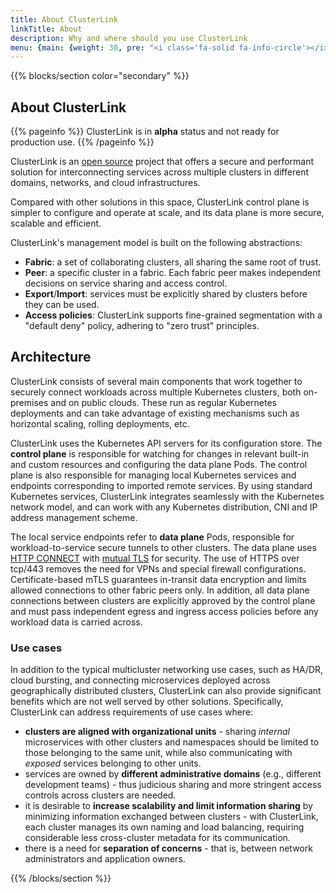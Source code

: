 ```yaml
---
title: About ClusterLink
linkTitle: About
description: Why and where should you use ClusterLink
menu: {main: {weight: 30, pre: "<i class='fa-solid fa-info-circle'></i>" }}
---
```


{{% blocks/section color="secondary" %}}

## About ClusterLink

{{% pageinfo %}}
ClusterLink is in **alpha** status and not ready for production use.
{{% /pageinfo %}}

ClusterLink is an [open source][] project that offers a secure and performant
 solution for interconnecting services across multiple clusters in
 different domains, networks, and cloud infrastructures.

 Compared with other solutions in this space, ClusterLink control plane is simpler
 to configure and operate at scale, and its data plane is more secure, scalable and
 efficient.

ClusterLink's management model is built on the following abstractions:

- **Fabric**: a set of collaborating clusters, all sharing the same root of trust.
- **Peer**: a specific cluster in a fabric. Each fabric peer makes independent
 decisions on service sharing and access control.
- **Export**/**Import**: services must be explicitly shared by clusters before
 they can be used.
- **Access policies**: ClusterLink supports fine-grained segmentation with a
 "default deny" policy, adhering to "zero trust" principles.

## Architecture

ClusterLink consists of several main components that work together to securely
 connect workloads across multiple Kubernetes clusters, both on-premises and on
 public clouds. These run as regular Kubernetes deployments and can take advantage
 of existing mechanisms such as horizontal scaling, rolling deployments, etc.

ClusterLink uses the Kubernetes API servers for its configuration store. The
 **control plane** is responsible for watching for changes in relevant built-in
 and custom resources and configuring the data plane Pods.
 The control plane is also responsible for managing local Kubernetes
 services and endpoints corresponding to imported remote services. By using
 standard Kubernetes services, ClusterLink integrates seamlessly with the Kubernetes
 network model, and can work with any Kubernetes distribution, CNI and IP address
 management scheme.

The local service endpoints refer to **data plane** Pods, responsible for
 workload-to-service secure tunnels to other clusters. The data plane uses
 [HTTP CONNECT][] with [mutual TLS][] for security.
 The use of HTTPS over tcp/443 removes the need for VPNs and special firewall
 configurations. Certificate-based mTLS guarantees in-transit data
 encryption and limits allowed connections to other fabric peers only. In addition,
 all data plane connections between clusters are explicitly approved by the
 control plane and must pass independent egress and ingress access policies
 before any workload data is carried across.

### Use cases

In addition to the typical multicluster networking use cases, such as
 HA/DR, cloud bursting, and connecting microservices deployed across
 geographically distributed clusters, ClusterLink can also provide
 significant benefits which are not well served by other solutions.
 Specifically, ClusterLink can address requirements of use cases where:

- **clusters are aligned with organizational units** - sharing *internal*
 microservices with other clusters and namespaces should be limited to those
 belonging to the same unit, while also communicating with *exposed* services
 belonging to other units.
- services are owned by **different administrative domains** (e.g., different
 development teams) - thus judicious sharing and more stringent access
 controls across clusters are needed.
- it is desirable to **increase scalability and limit information sharing** by
 minimizing information exchanged between clusters - with ClusterLink, each
 cluster manages its own naming and load balancing, requiring considerable
 less cross-cluster metadata for its communication.
- there is a need for **separation of concerns** - that is, between network administrators
 and application owners.

{{% /blocks/section %}}

[open source]: https://github.com/clusterlink-net/clusterlink
[HTTP CONNECT]: https://en.wikipedia.org/wiki/HTTP_tunnel
[mutual TLS]: https://en.wikipedia.org/wiki/Mutual_authentication#mTLS
